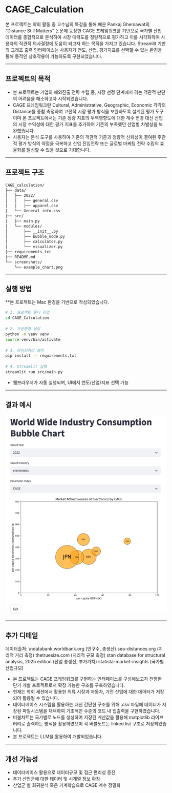 # CAGE_Calculation

본 프로젝트는 학회 활동 중 교수님의 특강을 통해 배운 Pankaj Ghemawat의 “Distance Still Matters" 논문에 등장한 CAGE 프레임워크를 기반으로 국가별 산업 데이터를 종합적으로 분석하여 시장 매력도를 정량적으로 평가하고 이를 시각화하여 사용자의 직관적 의사결정에 도움이 되고자 하는 목적을 가지고 있습니다.
Streamlit 기반의 그래프 출력 인터페이스는 사용자가 연도, 산업, 평가지표를 선택할 수 있는 환경을 통해 동적인 상호작용이 가능하도록 구현되었습니다.

---

## 프로젝트의 목적

- 본 프로젝트는 기업의 해외진출 전략 수립 중, 시장 선정 단계에서 겪는 객관적 판단의 어려움을 해소하고자 시작되었습니다.
- CAGE 프레임워크란 Cultural, Administrative, Geographic, Economic 각각의 Distance를 종합 측정하여 고전적 시장 평가 방식을 보완하도록 설계된 평가 도구이며 본 프로젝트에서는 기존 정량 지표의 무역영향도에 대한 계수 변경 대신 산업의 시장 수익성에 대한 평가 지표를 추가하여 기존의 부족했던 산업별 차별성을 보완했습니다.
- 사용자는 분석 도구를 사용하여 기존의 객관적 기준과 정량적 신뢰성이 결여된 주관적 평가 방식의 약점을 극복하고 산업 진입전략 또는 글로벌 마케팅 전략 수립의 효율화를 달성할 수 있을 것으로 기대합니다.

---

## 프로젝트 구조

```
CAGE_calculation/
├── data/
│   ├── 2022/
│   │   ├── general.csv
│   │   ├── apparel.csv
│   └── General_info.csv
├── src/
│   ├── main.py             
│   └── modules/
│       ├── __init__.py
│       ├── bubble_node.py
│       ├── calculator.py
│       └── visualizer.py
├── requirements.txt
├── README.md
└── screenshots/
    └── example_chart.png
```

---

## 실행 방법
**본 프로젝트는 Mac 환경을 기반으로 작성되었습니다.

```bash
# 1. 프로젝트 폴더 진입
cd CAGE_Calculation

# 2. 가상환경 생성
python -m venv venv
source venv/bin/activate 

# 3. 라이브러리 설치
pip install -r requirements.txt

# 4. Streamlit 실행
streamlit run src/main.py
```

- 웹브라우저가 자동 실행되며, UI에서 연도/산업/지표 선택 가능

---

## 결과 예시

<p align="center">
  <img src="screenshots/example_chart.png" width="720"/>
</p>

---

## 추가 디테일

데이터출처: 
\ndatabank.worldbank.org    (인구수, 총생산)
sea-distances.org         (지리적 거리 측정)
thetruesize.com           (지리적 규모 측정)
stan database for structural analysis, 2025 edition (산업 총생산, 부가가치)
statista-market-insights  (국가별 산업규모)

- 본 프로젝트는 CAGE 프레임워크를 구현하는 인터페이스를 구성해보고자 진행한 단기 개발 프로젝트로서 확장 가능한 구조를 구축하였습니다.
- 현재는 학회 세션에서 활용한 의류 시장과 자동차, 가전 산업에 대한 데이터가 저장되어 활용될 수 있습니다.
- 데이터베이스 시스템을 활용하는 대신 간단한 구조를 위해 .csv 파일에 데이터가 저장된 파일시스템을 채택하여 기초적인 수준의 코드 내 입출력을 구현하였습니다.
- 버블차트는 국가별로 노드를 생성하여 저장된 계산값을 활용해 matplotlib 라이브러리로 출력하는 방식을 활용하였으며 각 버블노드는 linked list 구조로 저장되었습니다.
- 본 프로젝트는 LLM을 활용하여 개발되었습니다.

---

## 개선 가능성

- 데이터베이스 활용으로 데이터규모 및 접근 편리성 증진
- 추가 산업군에 대한 데이터 및 시계열 정보 확장
- 산업군 별 회귀분석 혹은 기계학습으로 CAGE 계수 정밀화
